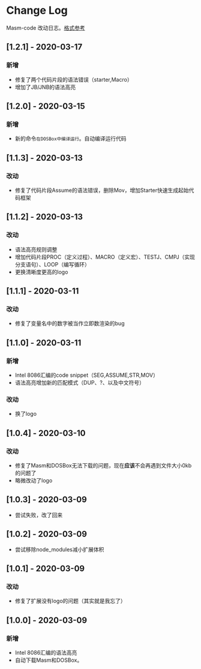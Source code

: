 # Change Log

Masm-code 改动日志。[格式参考](http://keepachangelog.com/)

## [1.2.1] - 2020-03-17

### 新增
+ 修复了两个代码片段的语法错误（starter,Macro）
+ 增加了JB/JNB的语法高亮

## [1.2.0] - 2020-03-15

### 新增
+ 新的命令`在DOSBox中编译运行`。自动编译运行代码

## [1.1.3] - 2020-03-13

### 改动
+ 修复了代码片段Assume的语法错误，删除Mov，增加Starter快速生成起始代码框架

## [1.1.2] - 2020-03-13

### 改动
+ 语法高亮规则调整
+ 增加代码片段PROC（定义过程）、MACRO（定义宏）、TESTJ、CMPJ（实现分支语句）、LOOP（编写循环）
+ 更换清晰度更高的logo

## [1.1.1] - 2020-03-11

### 改动
+ 修复了变量名中的数字被当作立即数渲染的bug

## [1.1.0] - 2020-03-11

### 新增
+ Intel 8086汇编的code snippet（SEG,ASSUME,STR,MOV）
+ 语法高亮增加新的匹配模式（DUP、?、以及中文符号）

### 改动
+ 换了logo

## [1.0.4] - 2020-03-10

### 改动
+ 修复了Masm和DOSBox无法下载的问题，现在**应该**不会再遇到文件大小0kb的问题了
+ 略微改动了logo


## [1.0.3] - 2020-03-09
+ 尝试失败，改了回来

## [1.0.2] - 2020-03-09
+ 尝试移除node_modules减小扩展体积

## [1.0.1] - 2020-03-09

### 改动
+ 修复了扩展没有logo的问题（其实就是我忘了）

## [1.0.0] - 2020-03-09

### 新增
+ Intel 8086汇编的语法高亮
+ 自动下载Masm和DOSBox。